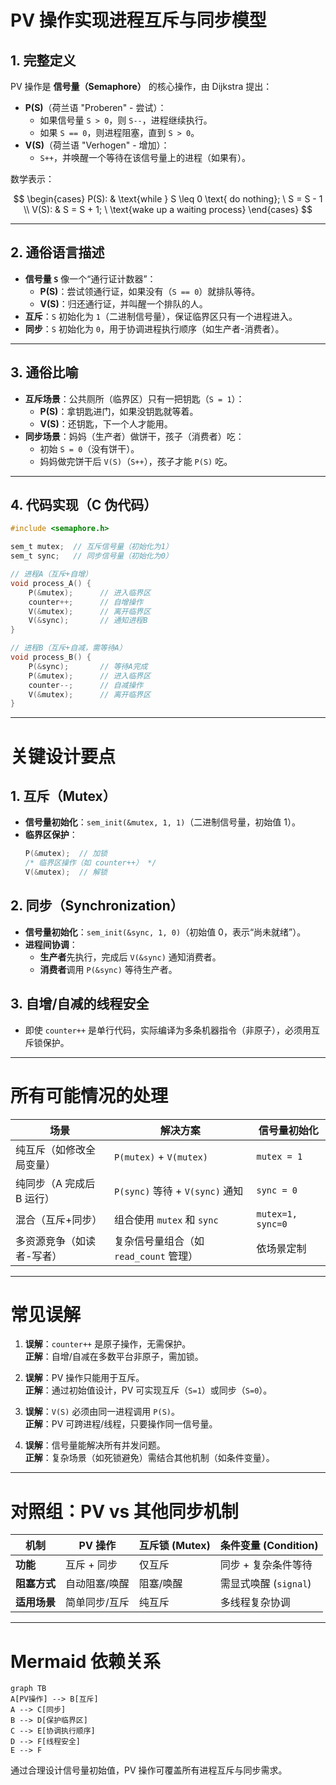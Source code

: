 # **PV 操作实现进程互斥与同步模型**

## **1. 完整定义**

PV 操作是 **信号量（Semaphore）** 的核心操作，由 Dijkstra 提出：

- **P(S)**（荷兰语 "Proberen" - 尝试）：
  - 如果信号量 `S > 0`，则 `S--`，进程继续执行。
  - 如果 `S == 0`，则进程阻塞，直到 `S > 0`。
- **V(S)**（荷兰语 "Verhogen" - 增加）：
  - `S++`，并唤醒一个等待在该信号量上的进程（如果有）。

数学表示：

$$
\begin{cases}
P(S): & \text{while } S \leq 0 \text{ do nothing}; \ S = S - 1 \\
V(S): & S = S + 1; \ \text{wake up a waiting process}
\end{cases}
$$

---

## **2. 通俗语言描述**

- **信号量 `S`** 像一个“通行证计数器”：
  - **P(S)**：尝试领通行证，如果没有（`S == 0`）就排队等待。
  - **V(S)**：归还通行证，并叫醒一个排队的人。
- **互斥**：`S` 初始化为 `1`（二进制信号量），保证临界区只有一个进程进入。
- **同步**：`S` 初始化为 `0`，用于协调进程执行顺序（如生产者-消费者）。

---

## **3. 通俗比喻**

- **互斥场景**：公共厕所（临界区）只有一把钥匙（`S = 1`）：
  - **P(S)**：拿钥匙进门，如果没钥匙就等着。
  - **V(S)**：还钥匙，下一个人才能用。
- **同步场景**：妈妈（生产者）做饼干，孩子（消费者）吃：
  - 初始 `S = 0`（没有饼干）。
  - 妈妈做完饼干后 `V(S)`（`S++`），孩子才能 `P(S)` 吃。

---

## **4. 代码实现（C 伪代码）**

```c
#include <semaphore.h>

sem_t mutex;  // 互斥信号量（初始化为1）
sem_t sync;   // 同步信号量（初始化为0）

// 进程A（互斥+自增）
void process_A() {
    P(&mutex);      // 进入临界区
    counter++;      // 自增操作
    V(&mutex);      // 离开临界区
    V(&sync);       // 通知进程B
}

// 进程B（互斥+自减，需等待A）
void process_B() {
    P(&sync);       // 等待A完成
    P(&mutex);      // 进入临界区
    counter--;      // 自减操作
    V(&mutex);      // 离开临界区
}
```

---

# **关键设计要点**

## **1. 互斥（Mutex）**

- **信号量初始化**：`sem_init(&mutex, 1, 1)`（二进制信号量，初始值 1）。
- **临界区保护**：
  ```c
  P(&mutex);  // 加锁
  /* 临界区操作（如 counter++） */
  V(&mutex);  // 解锁
  ```

## **2. 同步（Synchronization）**

- **信号量初始化**：`sem_init(&sync, 1, 0)`（初始值 0，表示“尚未就绪”）。
- **进程间协调**：
  - **生产者**先执行，完成后 `V(&sync)` 通知消费者。
  - **消费者**调用 `P(&sync)` 等待生产者。

## **3. 自增/自减的线程安全**

- 即使 `counter++` 是单行代码，实际编译为多条机器指令（非原子），必须用互斥锁保护。

---

# **所有可能情况的处理**

| **场景**                  | **解决方案**                           | **信号量初始化**  |
| ------------------------- | -------------------------------------- | ----------------- |
| 纯互斥（如修改全局变量）  | `P(mutex)` + `V(mutex)`                | `mutex = 1`       |
| 纯同步（A 完成后 B 运行） | `P(sync)` 等待 + `V(sync)` 通知        | `sync = 0`        |
| 混合（互斥+同步）         | 组合使用 `mutex` 和 `sync`             | `mutex=1, sync=0` |
| 多资源竞争（如读者-写者） | 复杂信号量组合（如 `read_count` 管理） | 依场景定制        |

---

# **常见误解**

1. **误解**：`counter++` 是原子操作，无需保护。  
   **正解**：自增/自减在多数平台非原子，需加锁。

2. **误解**：PV 操作只能用于互斥。  
   **正解**：通过初始值设计，PV 可实现互斥（`S=1`）或同步（`S=0`）。

3. **误解**：`V(S)` 必须由同一进程调用 `P(S)`。  
   **正解**：PV 可跨进程/线程，只要操作同一信号量。

4. **误解**：信号量能解决所有并发问题。  
   **正解**：复杂场景（如死锁避免）需结合其他机制（如条件变量）。

---

# **对照组：PV vs 其他同步机制**

| **机制**     | PV 操作       | 互斥锁 (Mutex) | 条件变量 (Condition)  |
| ------------ | ------------- | -------------- | --------------------- |
| **功能**     | 互斥 + 同步   | 仅互斥         | 同步 + 复杂条件等待   |
| **阻塞方式** | 自动阻塞/唤醒 | 阻塞/唤醒      | 需显式唤醒 (`signal`) |
| **适用场景** | 简单同步/互斥 | 纯互斥         | 多线程复杂协调        |

---

# **Mermaid 依赖关系**

```mermaid
graph TB
A[PV操作] --> B[互斥]
A --> C[同步]
B --> D[保护临界区]
C --> E[协调执行顺序]
D --> F[线程安全]
E --> F
```

通过合理设计信号量初始值，PV 操作可覆盖所有进程互斥与同步需求。
